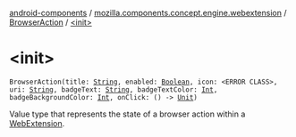 [android-components](../../index.md) / [mozilla.components.concept.engine.webextension](../index.md) / [BrowserAction](index.md) / [&lt;init&gt;](./-init-.md)

# &lt;init&gt;

`BrowserAction(title: `[`String`](https://kotlinlang.org/api/latest/jvm/stdlib/kotlin/-string/index.html)`, enabled: `[`Boolean`](https://kotlinlang.org/api/latest/jvm/stdlib/kotlin/-boolean/index.html)`, icon: <ERROR CLASS>, uri: `[`String`](https://kotlinlang.org/api/latest/jvm/stdlib/kotlin/-string/index.html)`, badgeText: `[`String`](https://kotlinlang.org/api/latest/jvm/stdlib/kotlin/-string/index.html)`, badgeTextColor: `[`Int`](https://kotlinlang.org/api/latest/jvm/stdlib/kotlin/-int/index.html)`, badgeBackgroundColor: `[`Int`](https://kotlinlang.org/api/latest/jvm/stdlib/kotlin/-int/index.html)`, onClick: () -> `[`Unit`](https://kotlinlang.org/api/latest/jvm/stdlib/kotlin/-unit/index.html)`)`

Value type that represents the state of a browser action within a [WebExtension](../-web-extension/index.md).

